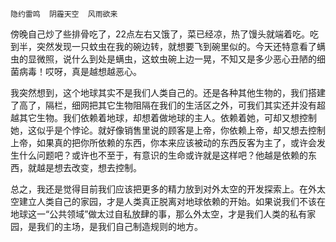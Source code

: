 `隐约雷鸣  阴霾天空  风雨欲来`

傍晚自己炒了些排骨吃了，22点左右又饿了，菜已经凉，热了馒头就端着吃。吃到半，突然发现一只蚊虫在我的碗边转，就想要飞到碗里似的。今天还特意看了螨虫的显微照，说什么到处是螨虫，这蚊虫碗上边一晃，不知又是多少恶心丑陋的细菌病毒！哎呀，真是越想越恶心。

我突然想到，这个地球其实不是我们人类自己的。还是各种其他生物的，我们搭建了高了，隔栏，细网把其它生物阻隔在我们的生活区之外，可我们其实还并没有超越其它生物。我们依赖着地球，却想着做地球的主人。依赖着她，可却又想控制她，这似乎是个悖论。就好像销售里说的顾客是上帝，你依赖上帝，却又想去控制上帝，如果真的把你所依赖的东西，你本来应该被动的东西反客为主了，或许会发生什么问题吧？或许也不至于，有意识的生命或许就是这样吧？他越是依赖的东西，就越是想去改变，想去控制。

总之，我还是觉得目前我们应该把更多的精力放到对外太空的开发探索上。在外太空建立人类自己的家园，才是人类真正脱离对地球依赖的开始。如果说我们不该在地球这一“公共领域”做太过自私放肆的事，那么外太空，才是我们人类的私有家园，是我们的主场，是我们自己制造规则的地方。